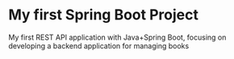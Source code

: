 
# My first Spring Boot Project

My first REST API application with Java+Spring Boot, focusing on developing a backend application for managing books

